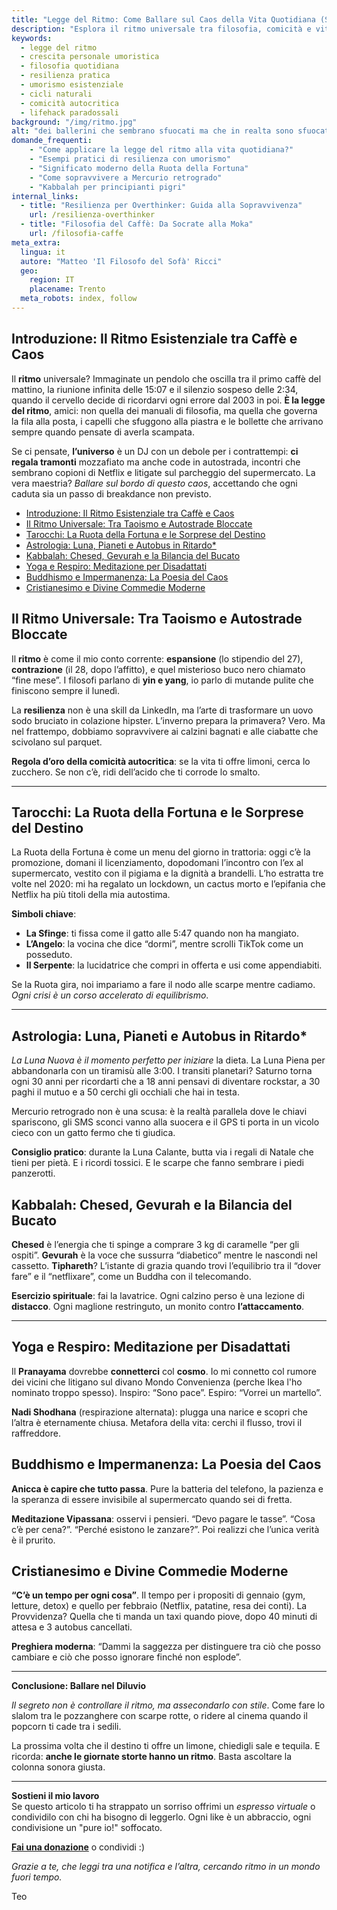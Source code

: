 ```yaml
---
title: "Legge del Ritmo: Come Ballare sul Caos della Vita Quotidiana (Senza Rompere i Mobili)"
description: "Esplora il ritmo universale tra filosofia, comicità e vita reale: dagli insegnamenti della Kabbalah agli autobus in ritardo, una guida anticonvenzionale per sopravvivere ai cicli esistenziali con ironia e 3 caffè al giorno."
keywords: 
  - legge del ritmo
  - crescita personale umoristica
  - filosofia quotidiana
  - resilienza pratica
  - umorismo esistenziale
  - cicli naturali
  - comicità autocritica
  - lifehack paradossali
background: "/img/ritmo.jpg"
alt: "dei ballerini che sembrano sfuocati ma che in realta sono sfuocati perche si stanno muovendo"
domande_frequenti:
    - "Come applicare la legge del ritmo alla vita quotidiana?"
    - "Esempi pratici di resilienza con umorismo"
    - "Significato moderno della Ruota della Fortuna"
    - "Come sopravvivere a Mercurio retrogrado"
    - "Kabbalah per principianti pigri"
internal_links:
  - title: "Resilienza per Overthinker: Guida alla Sopravvivenza"
    url: /resilienza-overthinker
  - title: "Filosofia del Caffè: Da Socrate alla Moka"
    url: /filosofia-caffe
meta_extra:
  lingua: it
  autore: "Matteo 'Il Filosofo del Sofà' Ricci"
  geo: 
    region: IT
    placename: Trento
  meta_robots: index, follow
---
```


## Introduzione: Il Ritmo Esistenziale tra Caffè e Caos 

Il **ritmo** universale? Immaginate un pendolo che oscilla tra il primo caffè del mattino, la riunione infinita delle 15:07 e il silenzio sospeso delle 2:34, quando il cervello decide di ricordarvi ogni errore dal 2003 in poi. **È la legge del ritmo**, amici: non quella dei manuali di filosofia, ma quella che governa la fila alla posta, i capelli che sfuggono alla piastra e le bollette che arrivano sempre quando pensate di averla scampata.  

Se ci pensate, **l’universo** è un DJ con un debole per i contrattempi: **ci regala tramonti** mozzafiato ma anche code in autostrada, incontri che sembrano copioni di Netflix e litigate sul parcheggio del supermercato. La vera maestria? *Ballare sul bordo di questo caos*, accettando che ogni caduta sia un passo di breakdance non previsto.  

- [Introduzione: Il Ritmo Esistenziale tra Caffè e Caos](#introduzione-il-ritmo-esistenziale-tra-caffè-e-caos)
- [Il Ritmo Universale: Tra Taoismo e Autostrade Bloccate](#il-ritmo-universale-tra-taoismo-e-autostrade-bloccate)
- [Tarocchi: La Ruota della Fortuna e le Sorprese del Destino](#tarocchi-la-ruota-della-fortuna-e-le-sorprese-del-destino)
- [Astrologia: Luna, Pianeti e Autobus in Ritardo\*](#astrologia-luna-pianeti-e-autobus-in-ritardo)
- [Kabbalah: Chesed, Gevurah e la Bilancia del Bucato](#kabbalah-chesed-gevurah-e-la-bilancia-del-bucato)
- [Yoga e Respiro: Meditazione per Disadattati](#yoga-e-respiro-meditazione-per-disadattati)
- [Buddhismo e Impermanenza: La Poesia del Caos](#buddhismo-e-impermanenza-la-poesia-del-caos)
- [Cristianesimo e Divine Commedie Moderne](#cristianesimo-e-divine-commedie-moderne)


## Il Ritmo Universale: Tra Taoismo e Autostrade Bloccate  

Il **ritmo** è come il mio conto corrente: **espansione** (lo stipendio del 27), **contrazione** (il 28, dopo l’affitto), e quel misterioso buco nero chiamato “fine mese”. I filosofi parlano di **yin e yang**, io parlo di mutande pulite che finiscono sempre il lunedì.  

La **resilienza** non è una skill da LinkedIn, ma l’arte di trasformare un uovo sodo bruciato in colazione hipster. L’inverno prepara la primavera? Vero. Ma nel frattempo, dobbiamo sopravvivere ai calzini bagnati e alle ciabatte che scivolano sul parquet.  

**Regola d’oro della comicità autocritica**: se la vita ti offre limoni, cerca lo zucchero. Se non c’è, ridi dell’acido che ti corrode lo smalto.  

---

## Tarocchi: La Ruota della Fortuna e le Sorprese del Destino  

La Ruota della Fortuna è come un menu del giorno in trattoria: oggi c’è la promozione, domani il licenziamento, dopodomani l’incontro con l’ex al supermercato, vestito con il pigiama e la dignità a brandelli. L’ho estratta tre volte nel 2020: mi ha regalato un lockdown, un cactus morto e l’epifania che Netflix ha più titoli della mia autostima.  

**Simboli chiave**:  
- **La Sfinge**: ti fissa come il gatto alle 5:47 quando non ha mangiato.  
- **L’Angelo**: la vocina che dice “dormi”, mentre scrolli TikTok come un posseduto.  
- **Il Serpente**: la lucidatrice che compri in offerta e usi come appendiabiti.  

Se la Ruota gira, noi impariamo a fare il nodo alle scarpe mentre cadiamo. *Ogni crisi è un corso accelerato di equilibrismo*.  

---

## Astrologia: Luna, Pianeti e Autobus in Ritardo*

*La Luna Nuova è il momento perfetto per iniziare* la dieta. La Luna Piena per abbandonarla con un tiramisù alle 3:00. I transiti planetari? Saturno torna ogni 30 anni per ricordarti che a 18 anni pensavi di diventare rockstar, a 30 paghi il mutuo e a 50 cerchi gli occhiali che hai in testa.  

Mercurio retrogrado non è una scusa: è la realtà parallela dove le chiavi spariscono, gli SMS sconci vanno alla suocera e il GPS ti porta in un vicolo cieco con un gatto fermo che ti giudica.  

**Consiglio pratico**: durante la Luna Calante, butta via i regali di Natale che tieni per pietà. E i ricordi tossici. E le scarpe che fanno sembrare i piedi panzerotti.  


## Kabbalah: Chesed, Gevurah e la Bilancia del Bucato  

**Chesed** è l’energia che ti spinge a comprare 3 kg di caramelle “per gli ospiti”. **Gevurah** è la voce che sussurra “diabetico” mentre le nascondi nel cassetto. **Tiphareth**? L’istante di grazia quando trovi l’equilibrio tra il “dover fare” e il “netflixare”, come un Buddha con il telecomando.  

**Esercizio spirituale**: fai la lavatrice. Ogni calzino perso è una lezione di **distacco**. Ogni maglione restringuto, un monito contro **l’attaccamento**.  

---

## Yoga e Respiro: Meditazione per Disadattati 

Il **Pranayama** dovrebbe **connetterci** col **cosmo**. Io mi connetto col rumore dei vicini che litigano sul divano Mondo Convenienza (perche Ikea l'ho nominato troppo spesso). Inspiro: “Sono pace”. Espiro: “Vorrei un martello”.  

**Nadi Shodhana** (respirazione alternata): plugga una narice e scopri che l’altra è eternamente chiusa. Metafora della vita: cerchi il flusso, trovi il raffreddore.  

## Buddhismo e Impermanenza: La Poesia del Caos  

**Anicca è capire che tutto passa**. Pure la batteria del telefono, la pazienza e la speranza di essere invisibile al supermercato quando sei di fretta.  

**Meditazione Vipassana**: osservi i pensieri. “Devo pagare le tasse”. “Cosa c’è per cena?”. “Perché esistono le zanzare?”. Poi realizzi che l’unica verità è il prurito.  

## Cristianesimo e Divine Commedie Moderne  

**“C’è un tempo per ogni cosa”**. Il tempo per i propositi di gennaio (gym, letture, detox) e quello per febbraio (Netflix, patatine, resa dei conti). La Provvidenza? Quella che ti manda un taxi quando piove, dopo 40 minuti di attesa e 3 autobus cancellati.  

**Preghiera moderna**: “Dammi la saggezza per distinguere tra ciò che posso cambiare e ciò che posso ignorare finché non esplode”.  

---

**Conclusione: Ballare nel Diluvio**  

*Il segreto non è controllare il ritmo, ma assecondarlo con stile*. Come fare lo slalom tra le pozzanghere con scarpe rotte, o ridere al cinema quando il popcorn ti cade tra i sedili.  

La prossima volta che il destino ti offre un limone, chiedigli sale e tequila. E ricorda: **anche le giornate storte hanno un ritmo**. Basta ascoltare la colonna sonora giusta.   

--- 
**Sostieni il mio lavoro**  
Se questo articolo ti ha strappato un sorriso offrimi un *espresso virtuale* o condividilo con chi ha bisogno di leggerlo. Ogni like è un abbraccio, ogni condivisione un "pure io!" soffocato.  

[**Fai una donazione**](https://www.paypal.me/pythonmat) o condividi :)

*Grazie a te, che leggi tra una notifica e l’altra, cercando ritmo in un mondo fuori tempo.*

Teo